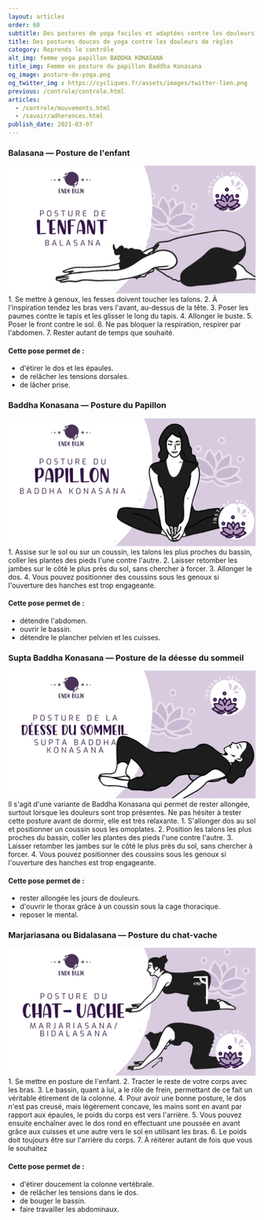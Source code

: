 ```yaml
---
layout: articles
order: 60
subtitle: Des postures de yoga faciles et adaptées contre les douleurs de règles et d'endométriose.
title: Des postures douces de yoga contre les douleurs de règles
category: Reprends le contrôle
alt_img: femme yoga papillon BADDHA KONASANA
title_img: Femme en posture du papillon Baddha Konasana
og_image: posture-de-yoga.png
og_twitter_img : https://cycliques.fr/assets/images/twitter-lien.png
previous: /controle/controle.html
articles:
  - /controle/mouvements.html
  - /savoir/adherences.html
publish_date: 2021-03-07
---
```

### Balasana — Posture de l'enfant
<img src="/assets/images/articles/balasana.png" title="posture de l'enfant" alt="Balasana, posture de l'enfant, yoga, endobujo, endométriose, règles" class="img-fluid">
1. Se mettre à genoux, les fesses doivent toucher les talons.
2. À l'inspiration tendez les bras vers l'avant, au-dessus de la tête.
3. Poser les paumes contre le tapis et les glisser le long du tapis.
4. Allonger le buste.
5. Poser le front contre le sol.
6. Ne pas bloquer la respiration, respirer par l'abdomen.
7. Rester autant de temps que souhaité.

#### Cette pose permet de :
- d'étirer le dos et les épaules.
- de relâcher les tensions dorsales.
- de lâcher prise.

### Baddha Konasana — Posture du Papillon
<img src="/assets/images/articles/baddha-konasana.png" title="posture du Papillon" alt="Baddha Konasana, posture du Papillon, yoga, endobujo, endométriose, règles" class="img-fluid">
1. Assise sur le sol ou sur un coussin, les talons les plus proches du bassin, coller les plantes des pieds l'une contre l'autre.
2. Laisser retomber les jambes sur le côté le plus près du sol, sans chercher à forcer.
3. Allonger le dos.
4. Vous pouvez positionner des coussins sous les genoux si l'ouverture des hanches est trop engageante.

#### Cette pose permet de :
- détendre l'abdomen.
- ouvrir le bassin.
- détendre le plancher pelvien et les cuisses.

### Supta Baddha Konasana — Posture de la déesse du sommeil
<img src="/assets/images/articles/supta-baddha-konasana.png" title="posture de la déesse du sommeil" alt="Supta Baddha Konasana, posture de la déesse du sommeil, yoga, endobujo, endométriose, règles" class="img-fluid">
Il s'agit d'une variante de Baddha Konasana qui permet de rester allongée, surtout lorsque les douleurs sont trop présentes. Ne pas hésiter à tester cette posture avant de dormir, elle est très relaxante.
1. S'allonger dos au sol et positionner un coussin sous les omoplates.
2. Position les talons les plus proches du bassin, coller les plantes des pieds l'une contre l'autre.
3. Laisser retomber les jambes sur le côté le plus près du sol, sans chercher à forcer.
4. Vous pouvez positionner des coussins sous les genoux si l'ouverture des hanches est trop engageante.

#### Cette pose permet de :
- rester allongée les jours de douleurs.
- d'ouvrir le thorax grâce à un coussin sous la cage thoracique.
- reposer le mental.

### Marjariasana ou Bidalasana — Posture du chat-vache
<img src="/assets/images/articles/bidalasana.png" title="posture du chat-vache" alt="Bidalasana, Marjariasana, posture du chat-vache, yoga, endobujo, endométriose, règles" class="img-fluid">
1. Se mettre en posture de l'enfant.
2. Tracter le reste de votre corps avec les bras.
3. Le bassin, quant à lui, a le rôle de frein, permettant de ce fait un véritable étirement de la colonne.
4. Pour avoir une bonne posture, le dos n'est pas creusé, mais légèrement concave, les mains sont en avant par rapport aux épaules, le poids du corps est vers l'arrière.
5. Vous pouvez ensuite enchaîner avec le dos rond en effectuant une poussée en avant grâce aux cuisses et une autre vers le sol en utilisant les bras.
6. Le poids doit toujours être sur l'arrière du corps.
7. À réitérer autant de fois que vous le souhaitez

#### Cette pose permet de :
- d'étirer doucement la colonne vertébrale.
- de relâcher les tensions dans le dos.
- de bouger le bassin.
- faire travailler les abdominaux.